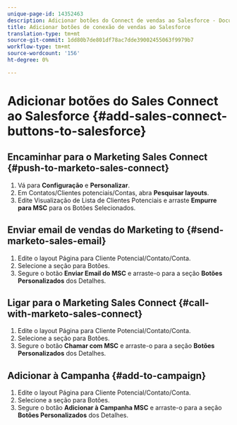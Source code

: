 ```yaml
---
unique-page-id: 14352463
description: Adicionar botões do Connect de vendas ao Salesforce - Documentos do Marketing - Documentação do produto
title: Adicionar botões de conexão de vendas ao Salesforce
translation-type: tm+mt
source-git-commit: 1dd80b7de801df78ac7dde39002455063f9979b7
workflow-type: tm+mt
source-wordcount: '156'
ht-degree: 0%

---
```



# Adicionar botões do Sales Connect ao Salesforce {#add-sales-connect-buttons-to-salesforce}

## Encaminhar para o Marketing Sales Connect {#push-to-marketo-sales-connect}

1. Vá para **Configuração** e **Personalizar**.
1. Em Contatos/Clientes potenciais/Contas, abra **Pesquisar layouts**.
1. Edite Visualização de Lista de Clientes Potenciais e arraste **Empurre para MSC** para os Botões Selecionados.

## Enviar email de vendas do Marketing to {#send-marketo-sales-email}

1. Edite o layout Página para Cliente Potencial/Contato/Conta.
1. Selecione a seção para Botões.
1. Segure o botão **Enviar Email do MSC** e arraste-o para a seção **Botões Personalizados** dos Detalhes.

## Ligar para o Marketing Sales Connect {#call-with-marketo-sales-connect}

1. Edite o layout Página para Cliente Potencial/Contato/Conta.
1. Selecione a seção para Botões.
1. Segure o botão **Chamar com MSC** e arraste-o para a seção **Botões Personalizados** dos Detalhes.

## Adicionar à Campanha {#add-to-campaign}

1. Edite o layout Página para Cliente Potencial/Contato/Conta.
1. Selecione a seção para Botões.
1. Segure o botão **Adicionar à Campanha MSC** e arraste-o para a seção **Botões Personalizados** dos Detalhes.
